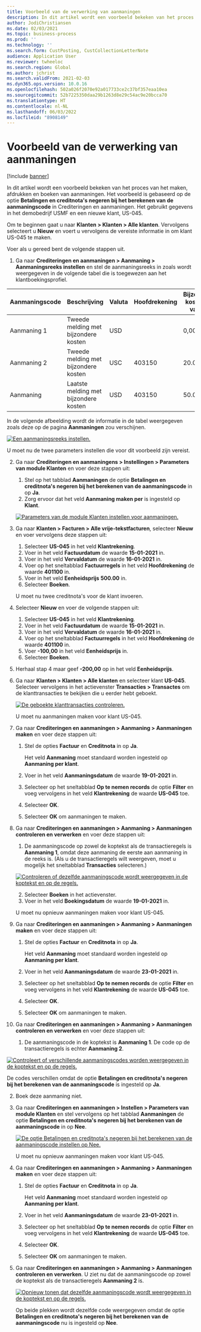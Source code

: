 ```yaml
---
title: Voorbeeld van de verwerking van aanmaningen
description: In dit artikel wordt een voorbeeld bekeken van het proces van het maken, afdrukken en boeken van aanmaningen.
author: JodiChristiansen
ms.date: 02/03/2021
ms.topic: business-process
ms.prod: ''
ms.technology: ''
ms.search.form: CustPosting, CustCollectionLetterNote
audience: Application User
ms.reviewer: twheeloc
ms.search.region: Global
ms.author: jchrist
ms.search.validFrom: 2021-02-03
ms.dyn365.ops.version: 10.0.16
ms.openlocfilehash: 502a026f2070e92a017733ce2c37bf357eaa10ea
ms.sourcegitcommit: 52b7225350daa29b1263d8e29c54ac9e20bcca70
ms.translationtype: HT
ms.contentlocale: nl-NL
ms.lasthandoff: 06/03/2022
ms.locfileid: "8908149"
---
```

# <a name="process-collection-letters-example"></a>Voorbeeld van de verwerking van aanmaningen

[!include [banner](../../includes/banner.md)]

In dit artikel wordt een voorbeeld bekeken van het proces van het maken, afdrukken en boeken van aanmaningen. Het voorbeeld is gebaseerd op de optie **Betalingen en creditnota's negeren bij het berekenen van de aanmaningscode** in Crediteringen en aanmaningen. Het gebruikt gegevens in het demobedrijf USMF en een nieuwe klant, US-045.

Om te beginnen gaat u naar **Klanten \> Klanten \> Alle klanten**. Vervolgens selecteert u **Nieuw** en voert u vervolgens de vereiste informatie in om klant US-045 te maken.

Voer als u gereed bent de volgende stappen uit.

1. Ga naar **Crediteringen en aanmaningen \> Aanmaning \> Aanmaningsreeks instellen** en stel de aanmaningsreeks in zoals wordt weergegeven in de volgende tabel die is toegewezen aan het klantboekingsprofiel.

|     Aanmaningscode      |     Beschrijving                           |     Valuta      |     Hoofdrekening        |     Bijzondere kosten in valuta     |     Minimum achterstallig saldo        |     Dagen blokkeren      |
|---------------------------------  |---------------------------------------    |-----------------  |-----------------------    |-------------------------- |-----------------------    |---------------------  |
|     Aanmaning 1         |     Tweede melding met bijzondere kosten        |     USD           |                           |     0,00                  |     0,00                  |     2                 |
|     Aanmaning 2         |     Tweede melding met bijzondere kosten        |     USC           |     403150                |     20.00                 |     10.00                 |     3                 |
|     Aanmaning                    |     Laatste melding met bijzondere kosten         |     USD           |     403150                |     50.00                 |     100.00                |     15                |

In de volgende afbeelding wordt de informatie in de tabel weergegeven zoals deze op de pagina **Aanmaningen** zou verschijnen. 

[![Een aanmaningsreeks instellen.](./media/Ignore-payments-creditmemos-1.PNG)](./media/Ignore-payments-creditmemos-1.PNG)

 U moet nu de twee parameters instellen die voor dit voorbeeld zijn vereist.

2. Ga naar **Crediteringen en aanmaningens \> Instellingen \> Parameters van module Klanten** en voer deze stappen uit:

    1. Stel op het tabblad **Aanmaningen** de optie **Betalingen en creditnota's negeren bij het berekenen van de aanmaningscode** in op **Ja**.
    2. Zorg ervoor dat het veld **Aanmaning maken per** is ingesteld op **Klant**.

    [![Parameters van de module Klanten instellen voor aanmaningen.](./media/Ignore-payments-creditmemos-2.PNG)](./media/Ignore-payments-creditmemos-2.PNG)

3. Ga naar **Klanten \> Facturen \> Alle vrije-tekstfacturen**, selecteer **Nieuw** en voer vervolgens deze stappen uit:

    1. Selecteer **US-045** in het veld **Klantrekening**.
    2. Voer in het veld **Factuurdatum** de waarde **15-01-2021** in.
    3. Voer in het veld **Vervaldatum** de waarde **16-01-2021** in.
    4. Voer op het sneltabblad **Factuurregels** in het veld **Hoofdrekening** de waarde **401100** in.
    5. Voer in het veld **Eenheidsprijs** **500.00** in.
    6. Selecteer **Boeken**.

    U moet nu twee creditnota's voor de klant invoeren.

4. Selecteer **Nieuw** en voer de volgende stappen uit:

    1. Selecteer **US-045** in het veld **Klantrekening**.
    2. Voer in het veld **Factuurdatum** de waarde **15-01-2021** in.
    3. Voer in het veld **Vervaldatum** de waarde **16-01-2021** in.
    4. Voer op het sneltabblad **Factuurregels** in het veld **Hoofdrekening** de waarde **401100** in.
    5. Voer **-100,00** in het veld **Eenheidsprijs** in.
    6. Selecteer **Boeken**.

5. Herhaal stap 4 maar geef **-200,00** op in het veld **Eenheidsprijs**.
6. Ga naar **Klanten \> Klanten \> Alle klanten** en selecteer klant **US-045**. Selecteer vervolgens in het actievenster **Transacties \> Transactes** om de klanttransacties te bekijken die u eerder hebt geboekt.

    [![De geboekte klanttransacties controleren.](./media/Ignore-payments-creditmemos-3.PNG)](./media/Ignore-payments-creditmemos-3.PNG)

    U moet nu aanmaningen maken voor klant US-045.

7. Ga naar **Crediteringen en aanmaningen \> Aanmaning \> Aanmaningen maken** en voer deze stappen uit:

    1. Stel de opties **Factuur** en **Creditnota** in op **Ja**.

        Het veld **Aanmaning** moet standaard worden ingesteld op **Aanmaning per klant**.

    2. Voer in het veld **Aanmaningsdatum** de waarde **19-01-2021** in.
    3. Selecteer op het sneltabblad **Op te nemen records** de optie **Filter** en voeg vervolgens in het veld **Klantrekening** de waarde **US-045** toe.
    4. Selecteer **OK**.
    5. Selecteer **OK** om aanmaningen te maken.

8. Ga naar **Crediteringen en aanmaningen \> Aanmaning \> Aanmaningen controleren en verwerken** en voer deze stappen uit:

    1. De aanmaningscode op zowel de koptekst als de transactieregels is **Aanmaning 1**, omdat deze aanmaning de eerste aan aanmaning in de reeks is. (Als u de transactieregels wilt weergeven, moet u mogelijk het sneltabblad **Transacties** selecteren.)

   [![Controleren of dezelfde aanmaningscode wordt weergegeven in de koptekst en op de regels.](./media/Ignore-payments-creditmemos-4.PNG)](./media/Ignore-payments-creditmemos-4.PNG)

    2. Selecteer **Boeken** in het actievenster.
    3. Voer in het veld **Boekingsdatum** de waarde **19-01-2021** in.

    U moet nu opnieuw aanmaningen maken voor klant US-045.

9. Ga naar **Crediteringen en aanmaningen \> Aanmaning \> Aanmaningen maken** en voer deze stappen uit:

    1. Stel de opties **Factuur** en **Creditnota** in op **Ja**.

        Het veld **Aanmaning** moet standaard worden ingesteld op **Aanmaning per klant**.

    2. Voer in het veld **Aanmaningsdatum** de waarde **23-01-2021** in.
    3. Selecteer op het sneltabblad **Op te nemen records** de optie **Filter** en voeg vervolgens in het veld **Klantrekening** de waarde **US-045** toe.
    4. Selecteer **OK**.
    5. Selecteer **OK** om aanmaningen te maken.

10. Ga naar **Crediteringen en aanmaningen \> Aanmaning \> Aanmaningen controleren en verwerken** en voer deze stappen uit:

    1. De aanmaningscode in de koptekst is **Aanmaning 1**. De code op de transactieregels is echter **Aanmaning 2**.

   [![Controleert of verschillende aanmaningscodes worden weergegeven in de koptekst en op de regels.](./media/Ignore-payments-creditmemos-5.PNG)](./media/Ignore-payments-creditmemos-5.PNG)

  De codes verschillen omdat de optie **Betalingen en creditnota's negeren bij het berekenen van de aanmaningscode** is ingesteld op **Ja**.

  2. Boek deze aanmaning niet.

11. Ga naar **Crediteringen en aanmaningen \> Instellen \> Parameters van module Klanten** en stel vervolgens op het tabblad **Aanmaningen** de optie **Betalingen en creditnota's negeren bij het berekenen van de aanmaningscode** in op **Nee**.

    [![De optie Betalingen en creditnota's negeren bij het berekenen van de aanmaningscode instellen op Nee.](./media/Ignore-payments-creditmemos-6.PNG)](./media/Ignore-payments-creditmemos-6.PNG)

    U moet nu opnieuw aanmaningen maken voor klant US-045.

12. Ga naar **Crediteringen en aanmaningen \> Aanmaning \> Aanmaningen maken** en voer deze stappen uit:

    1. Stel de opties **Factuur** en **Creditnota** in op **Ja**.

        Het veld **Aanmaning** moet standaard worden ingesteld op **Aanmaning per klant**.

    2. Voer in het veld **Aanmaningsdatum** de waarde **23-01-2021** in.
    3. Selecteer op het sneltabblad **Op te nemen records** de optie **Filter** en voeg vervolgens in het veld **Klantrekening** de waarde **US-045** toe.
    4. Selecteer **OK**.
    5. Selecteer **OK** om aanmaningen te maken.

13. Ga naar **Crediteringen en aanmaningen \> Aanmaning \> Aanmaningen controleren en verwerken**. U ziet nu dat de aanmaningscode op zowel de koptekst als de transactieregels **Aanmaning 2** is.

    [![Opnieuw tonen dat dezelfde aanmaningscode wordt weergegeven in de koptekst en op de regels.](./media/Ignore-payments-creditmemos-7.PNG)](./media/Ignore-payments-creditmemos-7.PNG)

    Op beide plekken wordt dezelfde code weergegeven omdat de optie **Betalingen en creditnota's negeren bij het berekenen van de aanmaningscode** nu is ingesteld op **Nee**.
